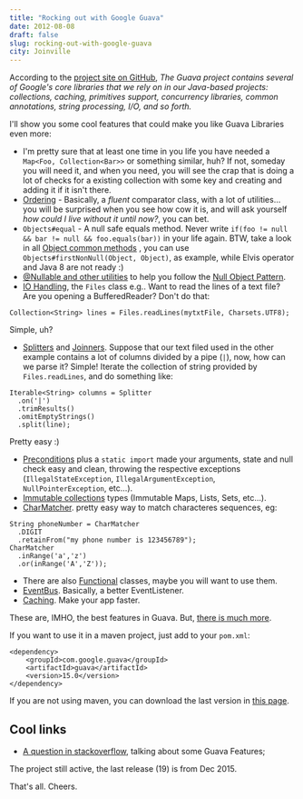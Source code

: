 ```yaml
---
title: "Rocking out with Google Guava"
date: 2012-08-08
draft: false
slug: rocking-out-with-google-guava
city: Joinville
---
```


According to the [project site on GitHub](https://github.com/google/guava), *The Guava project contains several of Google's core libraries that we rely on in our Java-based projects: collections, caching, primitives support, concurrency libraries, common annotations, string processing, I/O, and so forth.*

I'll show you some cool features that could make you like Guava Libraries even more:

- I'm pretty sure that at least one time in you life you have needed a `Map<Foo, Collection<Bar>>` or something similar, huh? If not, someday you will need it, and when you need, you will see the crap that is doing a lot of checks for a existing collection with some key and creating and adding it if it isn't there.
- [Ordering](https://github.com/google/guava/wiki/OrderingExplained) - Basically, a *fluent* comparator class, with a lot of utilities… you will be surprised when you see how cow it is, and will ask yourself *how could I live without it until now?*, you can bet.
- `Objects#equal` - A null safe equals method. Never write `if(foo != null && bar != null && foo.equals(bar))` in your life again. BTW, take a look in all [Object common methods](https://github.com/google/guava/wiki/CommonObjectUtilitiesExplained) , you can use `Objects#firstNonNull(Object, Object)`, as example, while Elvis operator and Java 8 are not ready :)
- [@Nullable and other utilities](https://github.com/google/guava/wiki/UsingAndAvoidingNullExplained) to help you follow the [Null Object Pattern](http://en.wikipedia.org/wiki/Null_Object_pattern#Java).
- [IO Handling](https://github.com/google/guava/wiki/IOExplained), the `Files` class e.g.. Want to read the lines of a text file? Are you opening a BufferedReader? Don't do that:
```
Collection<String> lines = Files.readLines(mytxtFile, Charsets.UTF8);
```

Simple, uh?

- [Splitters](https://github.com/google/guava/wiki/StringsExplained#splitter) and [Joinners](https://github.com/google/guava/wiki/StringsExplained#joiner). Suppose that our text filed used in the other example contains a lot of columns divided by a pipe (`|`), now, how can we parse it? Simple! Iterate the collection of string provided by `Files.readLines`, and do something like:
```
Iterable<String> columns = Splitter
  .on('|')
  .trimResults()
  .omitEmptyStrings()
  .split(line);
```

Pretty easy :)

- [Preconditions](https://github.com/google/guava/wiki/PreconditionsExplained) plus a `static import` made your arguments, state and null check easy and clean, throwing the respective exceptions (`IllegalStateException`, `IllegalArgumentException`, `NullPointerException`, etc…).
- [Immutable collections](https://github.com/google/guava/wiki/ImmutableCollectionsExplained) types (Immutable Maps, Lists, Sets, etc…).
- [CharMatcher](https://github.com/google/guava/wiki/StringsExplained#charmatcher). pretty easy way to match characteres sequences, eg:
```
String phoneNumber = CharMatcher
  .DIGIT
  .retainFrom("my phone number is 123456789");
CharMatcher
  .inRange('a','z')
  .or(inRange('A','Z'));
```
- There are also [Functional](https://github.com/google/guava/wiki/FunctionalExplained) classes, maybe you will want to use them.
- [EventBus](https://github.com/google/guava/wiki/EventBusExplained). Basically, a better EventListener.
- [Caching](https://github.com/google/guava/wiki/CachesExplained). Make your app faster.

These are, IMHO, the best features in Guava. But, [there is much more](https://github.com/google/guava/wiki).

If you want to use it in a maven project, just add to your `pom.xml`:

```
<dependency>
	<groupId>com.google.guava</groupId>
	<artifactId>guava</artifactId>
	<version>15.0</version>
</dependency>
```

If you are not using maven, you can download the last version in [this page](https://github.com/google/guava).

## Cool links

- [A question in stackoverflow](http://stackoverflow.com/questions/3759440/the-guava-library-for-java-what-are-its-most-useful-and-or-hidden-features#_=_), talking about some Guava Features;

The project still active, the last release (19) is from Dec 2015.

That's all. Cheers.